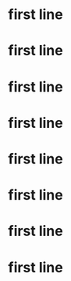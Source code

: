 # first line
# first line
# first line
# first line
# first line
# first line
# first line
# first line